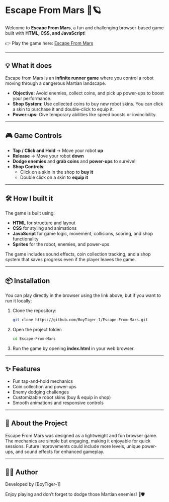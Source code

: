 # Escape From Mars 🚀🪐

Welcome to **Escape From Mars**, a fun and challenging browser-based game built with **HTML, CSS, and JavaScript**!

👉 Play the game here: [Escape From Mars](https://boytiger-1.github.io/Escape-From-Mars/)

---

## 💡 What it does
Escape from Mars is an **infinite runner game** where you control a robot moving through a dangerous Martian landscape.  
- **Objective:** Avoid enemies, collect coins, and pick up power-ups to boost your performance.  
- **Shop System:** Use collected coins to buy new robot skins. You can click a skin to purchase it and double-click to equip it.  
- **Power-ups:** Give temporary abilities like speed boosts or invincibility.  

---

## 🎮 Game Controls
- **Tap / Click and Hold** → Move your robot **up**
- **Release** → Move your robot **down**
- **Dodge enemies** and **grab coins** and **power-ups** to survive!
- **Shop Controls**:
  - Click on a skin in the shop to **buy it**
  - Double click on a skin to **equip it**

---

## 🛠️ How I built it
The game is built using:
- **HTML** for structure and layout  
- **CSS** for styling and animations  
- **JavaScript** for game logic, movement, collisions, scoring, and shop functionality  
- **Sprites** for the robot, enemies, and power-ups  

The game includes sound effects, coin collection tracking, and a shop system that saves progress even if the player leaves the game.

---

## 📦 Installation
You can play directly in the browser using the link above, but if you want to run it locally:

1. Clone the repository:
   ```bash
   git clone https://github.com/BoyTiger-1/Escape-From-Mars.git
   ```

2. Open the project folder:
   ```bash
   cd Escape-From-Mars
   ```

3. Run the game by opening **index.html** in your web browser.

---

## ✨ Features
- Fun tap-and-hold mechanics
- Coin collection and power-ups
- Enemy dodging challenges
- Customizable robot skins (buy & equip in shop)
- Smooth animations and responsive controls

---

## 📌 About the Project
Escape From Mars was designed as a lightweight and fun browser game. The mechanics are simple but engaging, making it enjoyable for quick sessions. Future improvements could include more levels, unique power-ups, and sound effects for enhanced gameplay.

---

## 👨‍💻 Author
Developed by [BoyTiger-1]

Enjoy playing and don’t forget to dodge those Martian enemies! 🚀🛡️
